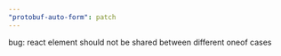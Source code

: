 ```yaml
---
"protobuf-auto-form": patch
---
```


bug: react element should not be shared between different oneof cases
